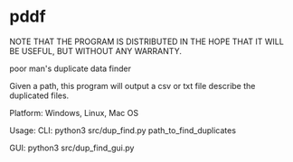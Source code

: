 pddf
====
NOTE THAT THE PROGRAM IS DISTRIBUTED IN THE HOPE THAT IT WILL BE USEFUL, BUT WITHOUT ANY WARRANTY.

poor man's duplicate data finder

Given a path, this program will output a csv or txt file describe the duplicated files.


Platform: Windows, Linux, Mac OS

Usage:
CLI:
python3 src/dup_find.py path_to_find_duplicates

GUI:
python3 src/dup_find_gui.py

